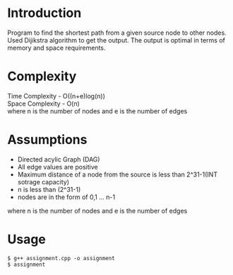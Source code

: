 # Introduction
Program to find the shortest path from a given source node to other nodes. \
Used Dijikstra algorithm to get the output. The output is optimal in terms of memory and space requirements. 
# Complexity
Time Complexity - O((n+e)log(n)) \
Space Complexity - O(n) \
where n is the number of nodes and e is the number of edges

# Assumptions
 - Directed acylic Graph (DAG)
 - All edge values are positive
 - Maximum distance of a node from the source is less than 2^31-1(INT sotrage capacity)
 - n is less than (2^31-1)
 - nodes are in the form of 0,1 ... n-1

where n is the number of nodes and e is the number of edges 

# Usage
```
$ g++ assignment.cpp -o assignment
$ assignment
```
